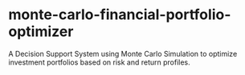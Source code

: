 # monte-carlo-financial-portfolio-optimizer
A Decision Support System using Monte Carlo Simulation to optimize investment portfolios based on risk and return profiles.
